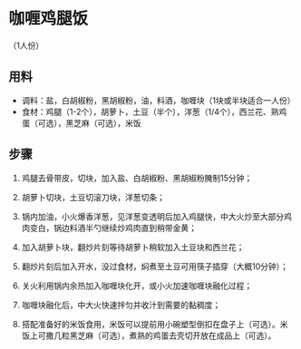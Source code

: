 # 咖喱鸡腿饭

（1人份）

## 用料

- 调料：盐，白胡椒粉，黑胡椒粉，油，料酒，咖喱块（1块或半块适合一人份）
- 食材：鸡腿（1-2个），胡萝卜，土豆（半个），洋葱（1/4个），西兰花、熟鸡蛋（可选），黑芝麻（可选），米饭

## 步骤

1. 鸡腿去骨带皮，切块，加入盐、白胡椒粉、黑胡椒粉腌制15分钟；

2. 胡萝卜切块，土豆切滚刀块，洋葱切条；

3. 锅内加油，小火爆香洋葱，见洋葱变透明后加入鸡腿快，中大火炒至大部分鸡肉变白，锅边料酒半勺继续炒鸡肉直到稍带金黄；

4. 加入胡萝卜块，翻炒片刻等待胡萝卜稍软加入土豆块和西兰花；

5. 翻炒片刻后加入开水，没过食材，焖煮至土豆可用筷子插穿（大概10分钟）；

6. 关火利用锅内余热加入咖喱块化开，或小火加速咖喱块融化过程；

7. 咖喱块融化后，中大火快速拌匀并收汁到需要的黏稠度；

8. 搭配准备好的米饭食用，米饭可以提前用小碗塑型倒扣在盘子上（可选）。米饭上可撒几粒黑芝麻（可选），煮熟的鸡蛋去壳切开放在成品上（可选）。
